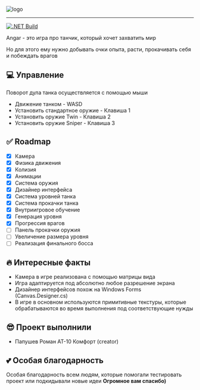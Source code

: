 ![logo](https://i.imgur.com/7AQfkSV.png)

---

[![.NET Build](https://github.com/LeonKote/Angar/actions/workflows/dotnet.yml/badge.svg)](https://github.com/LeonKote/Angar/actions/workflows/dotnet.yml)

Angar - это игра про танчик, который хочет захватить мир

Но для этого ему нужно добывать очки опыта, расти, прокачивать себя и побеждать врагов

## 💻 Управление
Поворот дула танка осуществляется с помощью мыши

- Движение танком - WASD
- Установить стандартное оружие - Клавиша 1
- Установить оружие Twin - Клавиша 2
- Установить оружие Sniper - Клавиша 3

## ✅ Roadmap
- [x] Камера
- [x] Физика движения
- [x] Колизия
- [x] Анимации
- [x] Система оружия
- [x] Дизайнер интерфейса
- [x] Система уровней танка
- [x] Система прокачки танка
- [x] Внутриигровое обучение
- [x] Генерация уровня
- [x] Прогрессия врагов
- [ ] Панель прокачки оружия
- [ ] Увеличение размера уровня
- [ ] Реализация финального босса

## 🔥 Интересные факты
- Камера в игре реализована с помощью матрицы вида
- Игра адаптируется под абсолютно любое разрешение экрана
- Дизайнер интерфейсов похож на Windows Forms (Canvas.Designer.cs)
- В игре в основном используются примитивные текстуры, которые обрабатываются во время выполнения под соответствующие нужды

## 😎 Проект выполнили
- Папушев Роман АТ-10 Комфорт (creator)

## 💕 Особая благодарность
Особая благодарность всем людям, которые помогали тестировать проект или подкидывали новые идеи
**Огромное вам спасибо)**
